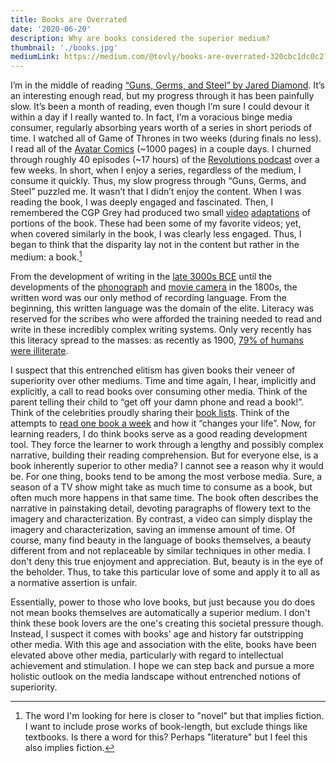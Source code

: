```yaml
---
title: Books are Overrated
date: '2020-06-20'
description: Why are books considered the superior medium?
thumbnail: './books.jpg'
mediumLink: https://medium.com/@tovly/books-are-overrated-320cbc1dc0c2?sk=b4de87694aee3bf62592ac4922baaf3d
---
```


I’m in the middle of reading [“Guns, Germs, and Steel” by Jared Diamond](https://www.goodreads.com/book/show/1842.Guns_Germs_and_Steel). It’s an interesting enough read, but my progress through it has been painfully slow. It’s been a month of reading, even though I’m sure I could devour it within a day if I really wanted to. In fact, I’m a voracious binge media consumer, regularly absorbing years worth of a series in short periods of time. I watched all of Game of Thrones in two weeks (during finals no less). I read all of the [Avatar Comics](<https://en.wikipedia.org/wiki/Avatar:_The_Last_Airbender_(comics)>) (~1000 pages) in a couple days. I churned through roughly 40 episodes (~17 hours) of the [Revolutions podcast](https://www.revolutionspodcast.com/) over a few weeks. In short, when I enjoy a series, regardless of the medium, I consume it quickly. Thus, my slow progress through “Guns, Germs, and Steel” puzzled me. It wasn’t that I didn’t enjoy the content. When I was reading the book, I was deeply engaged and fascinated. Then, I remembered the CGP Grey had produced two small [video](https://www.youtube.com/watch?v=JEYh5WACqEk) [adaptations](https://www.youtube.com/watch?v=wOmjnioNulo&t=1s) of portions of the book. These had been some of my favorite videos; yet, when covered similarly in the book, I was clearly less engaged. Thus, I began to think that the disparity lay not in the content but rather in the medium: a book.[^1]

From the development of writing in the [late 3000s BCE](https://www.britannica.com/topic/writing/Sumerian-writing) until the developments of the [phonograph](https://www.britannica.com/technology/phonograph) and [movie camera](https://en.wikipedia.org/wiki/History_of_film_technology) in the 1800s, the written word was our only method of recording language. From the beginning, this written language was the domain of the elite. Literacy was reserved for the scribes who were afforded the training needed to read and write in these incredibly complex writing systems. Only very recently has this literacy spread to the masses: as recently as 1900, [79% of humans were illiterate](https://ourworldindata.org/literacy#historical-change-in-literacy).

I suspect that this entrenched elitism has given books their veneer of superiority over other mediums. Time and time again, I hear, implicitly and explicitly, a call to read books over consuming other media. Think of the parent telling their child to “get off your damn phone and read a book!”. Think of the celebrities proudly sharing their [book lists](https://www.cnn.com/2019/12/28/politics/barack-obama-2019-favorite-books-list-trnd/index.html). Think of the attempts to [read one book a week](https://www.youtube.com/watch?v=r--wz576ke0) and how it “changes your life”. Now, for learning readers, I do think books serve as a good reading development tool. They force the learner to work through a lengthy and possibly complex narrative, building their reading comprehension. But for everyone else, is a book inherently superior to other media? I cannot see a reason why it would be. For one thing, books tend to be among the most verbose media. Sure, a season of a TV show might take as much time to consume as a book, but often much more happens in that same time. The book often describes the narrative in painstaking detail, devoting paragraphs of flowery text to the imagery and characterization. By contrast, a video can simply display the imagery and characterization, saving an immense amount of time. Of course, many find beauty in the language of books themselves, a beauty different from and not replaceable by similar techniques in other media. I don't deny this true enjoyment and appreciation. But, beauty is in the eye of the beholder. Thus, to take this particular love of some and apply it to all as a normative assertion is unfair.

Essentially, power to those who love books, but just because you do does not mean books themselves are automatically a superior medium. I don't think these book lovers are the one's creating this societal pressure though. Instead, I suspect it comes with books' age and history far outstripping other media. With this age and association with the elite, books have been elevated above other media, particularly with regard to intellectual achievement and stimulation. I hope we can step back and pursue a more holistic outlook on the media landscape without entrenched notions of superiority.

[^1]: The word I'm looking for here is closer to "novel" but that implies fiction. I want to include prose works of book-length, but exclude things like textbooks. Is there a word for this? Perhaps "literature" but I feel this also implies fiction.
